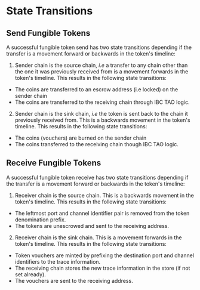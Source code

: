 <!--
order: 3
-->

# State Transitions

## Send Fungible Tokens

A successful fungible token send has two state transitions depending if the
transfer is a movement forward or backwards in the token's timeline:

1. Sender chain is the source chain, *i.e* a transfer to any chain other than the one it was previously received from is a movement forwards in the token's timeline. This results in the following state transitions:

- The coins are transferred to an escrow address (i.e locked) on the sender chain
- The coins are transferred to the receiving chain through IBC TAO logic.

2. Sender chain is the sink chain, *i.e* the token is sent back to the chain it previously received from. This is a backwards movement in the token's timeline. This results in the following state transitions:

- The coins (vouchers) are burned on the sender chain
- The coins transferred to the receiving chain though IBC TAO logic.

## Receive Fungible Tokens

A successful fungible token receive has two state transitions depending if the
transfer is a movement forward or backwards in the token's timeline:

1. Receiver chain is the source chain. This is a backwards movement in the token's timeline. This results in the following state transitions:

- The leftmost port and channel identifier pair is removed from the token denomination prefix.
- The tokens are unescrowed and sent to the receiving address.

2. Receiver chain is the sink chain. This is a movement forwards in the token's timeline. This results in the following state transitions:

- Token vouchers are minted by prefixing the destination port and channel identifiers to the trace information.
- The receiving chain stores the new trace information in the store (if not set already).
- The vouchers are sent to the receiving address.
